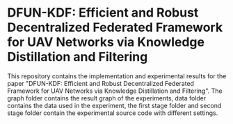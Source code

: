 # DFUN-KDF: Efficient and Robust Decentralized Federated Framework for UAV Networks via Knowledge Distillation and Filtering
  This repository contains the implementation and experimental results for the paper "DFUN-KDF: Efficient and Robust Decentralized Federated Framework for UAV Networks via Knowledge Distillation and Filtering". The graph folder contains the result graph of the experiments, data folder contains the data used in the experiment, the first stage folder and second stage folder contain the experimental source code with different settings.